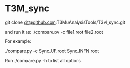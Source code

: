 # T3M_sync

git clone git@github.com:T3MuAnalysisTools/T3M_sync.git

and run it as: 
./compare.py -c file1.root file2.root

For example: 

./compare.py -c Sync_UF.root Sync_INFN.root

Run ./compare.py -h to list all options
